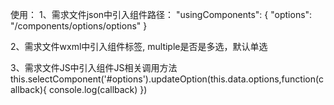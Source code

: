 使用：
1、需求文件json中引入组件路径：
"usingComponents": {
    "options": "/components/options/options"
}

2、需求文件wxml中引入组件标签, multiple是否是多选，默认单选
<view>
  <options id='options' multiple='true'></options>
</view>

3、需求文件JS中引入组件JS相关调用方法
 this.selectComponent('#options').updateOption(this.data.options,function(callback){
      console.log(callback)
    })

